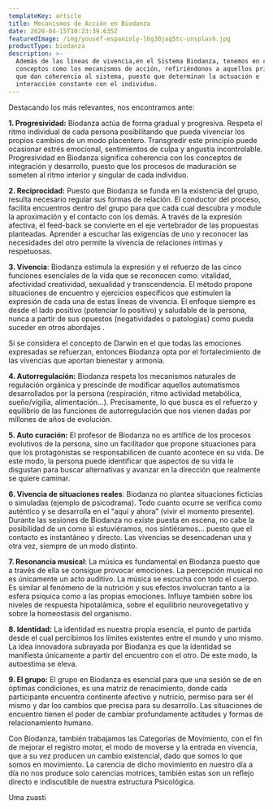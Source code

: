 ```yaml
---
templateKey: article
title: Mecanismos de Acción en Biodanza
date: 2020-04-15T10:23:39.635Z
featuredImage: /img/yousef-espanioly-l6g30jaq5tc-unsplash.jpg
productType: biodanza
description: >-
  Además de las líneas de vivencia,en el Sistema Biodanza, tenemos en cuenta
  conceptos como los mecanismos de acción, refiriéndonos a aquellos principios
  que dan coherencia al sistema, puesto que determinan la actuación e
  interacción constante con el individuo.
---
```

Destacando los más relevantes, nos encontramos ante: 

**1. Progresividad:** Biodanza actúa de forma gradual y progresiva. Respeta el ritmo individual de cada persona posibilitando que pueda vivenciar los propios cambios de un modo placentero. Transgredir este principio puede ocasionar estrés emocional, sentimientos de culpa y angustia incontrolable. Progresividad en Biodanza significa coherencia con los conceptos de integración y desarrollo, puesto que los procesos de maduración se someten al ritmo interior y singular de cada individuo. 

**2. Reciprocidad:** Puesto que Biodanza se funda en la existencia del grupo, resulta necesario regular sus formas de relación. El conductor del proceso, facilita encuentros dentro del grupo para que cada cual descubra y module la aproximación y el contacto con los demás. A través de la expresión afectiva, el feed-back se convierte en el eje vertebrador de las propuestas planteadas. Aprender a escuchar las exigencias de uno y reconocer las necesidades del otro permite la vivencia de relaciones íntimas y respetuosas.

 **3. Vivencia**: Biodanza estimula la expresión y el refuerzo de las cinco funciones esenciales de la vida que se reconocen como: vitalidad, afectividad creatividad, sexualidad y transcendencia. El método propone situaciones de encuentro y ejercicios específicos que estimulen la expresión de cada una de estas líneas de vivencia. El enfoque siempre es desde el lado positivo (potenciar lo positivo) y saludable de la persona, nunca a partir de sus opuestos (negatividades o patologías) como pueda suceder en otros abordajes .

 Si se considera el concepto de Darwin en el que todas las emociones expresadas se refuerzan, entonces Biodanza opta por el fortalecimiento de las vivencias que aportan bienestar y armonía. 

**4. Autorregulación:** Biodanza respeta los mecanismos naturales de regulación orgánica y prescinde de modificar aquellos automatismos desarrollados por la persona (respiración, ritmo actividad metabólica, sueño/vigilia, alimentación…). Precisamente, lo que busca es el refuerzo y equilibrio de las funciones de autorregulación que nos vienen dadas por millones de años de evolución.

 **5. Auto curación:** El profesor de Biodanza no es artífice de los procesos evolutivos de la persona, sino un facilitador que propone situaciones para que los protagonistas se responsabilicen de cuanto acontece en su vida. De este modo, la persona puede identificar que aspectos de su vida le disgustan para buscar alternativas y avanzar en la dirección que realmente se quiere caminar.

 **6. Vivencia de situaciones reales**: Biodanza no plantea situaciones ficticias o simuladas (ejemplo de psicodrama). Todo cuanto ocurre se verifica como auténtico y se desarrolla en el “aquí y ahora” (vivir el momento presente). Durante las sesiones de Biodanza no existe puesta en escena, no cabe la posibilidad de un como si estuviéramos, nos sintiéramos… puesto que el contacto es instantáneo y directo. Las vivencias se desencadenan una y otra vez, siempre de un modo distinto.

 **7. Resonancia musical**: La música es fundamental en Biodanza puesto que a través de ella se consigue provocar emociones. La percepción musical no es únicamente un acto auditivo. La música se escucha con todo el cuerpo. Es similar al fenómeno de la nutrición y sus efectos involucran tanto a la esfera psíquica como a las propias emociones. Influye también sobre los niveles de respuesta hipotalámica, sobre el equilibrio neurovegetativo y sobre la homeostasis del organismo.

 **8. Identidad:** La identidad es nuestra propia esencia, el punto de partida desde el cual percibimos los límites existentes entre el mundo y uno mismo. La idea innovadora subrayada por Biodanza es que la identidad se manifiesta únicamente a partir del encuentro con el otro. De este modo, la autoestima se eleva.

 **9. El grupo:** El grupo en Biodanza es esencial para que una sesión se de en óptimas condiciones, es una matriz de renacimiento, donde cada participante encuentra continente afectivo y nutricio, permiso para ser él mismo y dar los cambios que precisa para su desarrollo. Las situaciones de encuentro tienen el poder de cambiar profundamente actitudes y formas de relacionamiento humano.

 Con Biodanza, también trabajamos las Categorías de Movimiento, con el fin de mejorar el registro motor, el modo de moverse y la entrada en vivencia, que a su vez producen un cambio existencial, dado que somos lo que somos en movimiento. La carencia de dicho movimiento en nuestro día a día no nos produce solo carencias motrices, también estas son un reflejo directo e indiscutible de nuestra estructura Psicológica.

Uma zuasti
